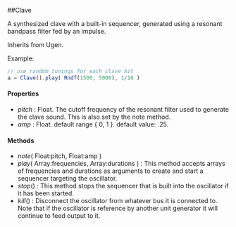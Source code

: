 ##Clave

A synthesized clave with a built-in sequencer, generated using a resonant bandpass filter fed by an impulse.

Inherits from Ugen.

Example:
```javascript
// use random tunings for each clave hit  
a = Clave().play( Rndf(1500, 5000), 1/16 )  
```
#### Properties

* _pitch_ : Float. The cutoff frequency of the resonant filter used to generate the clave sound. This is also set by the note method.
* _amp_ : Float. default range { 0, 1 }. default value: .25.

#### Methods

* _note_( Float:pitch, Float:amp )
* _play_( Array:frequencies, Array:durations ) : This method accepts arrays of frequencies and durations as arguments to create and start a sequencer targeting the oscillator.
* _stop_() : This method stops the sequencer that is built into the oscillator if it has been started.
* _kill_() : Disconnect the oscillator from whatever bus it is connected to. Note that if the oscillator is reference by another unit generator it will continue to feed output to it.
